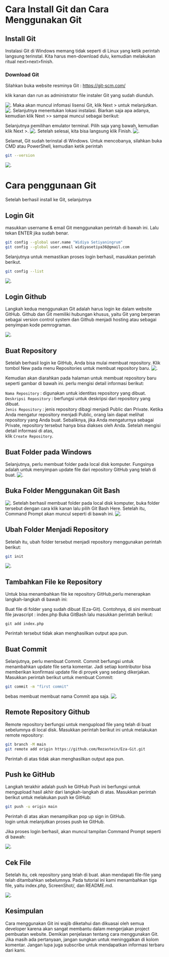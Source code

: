 # **Cara Install Git  dan Cara Menggunakan Git**
## **Install Git**
Instalasi Git di Windows memang tidak seperti di Linux yang ketik perintah langsung terinstal.
Kita harus men-download dulu, kemudian melakukan ritual next>next>finish.

### **Download Git**
Silahkan buka website resminya Git : https://git-scm.com/


klik kanan dan run as administrator file instaler Git yang sudah diunduh.

![.](ScreenShot/1.jpg)
Maka akan muncul infomasi lisensi Git, klik Next > untuk melanjutkan.
![.](ScreenShot/2.jpg)
Selanjutnya menentukan lokasi instalasi. Biarkan saja apa adanya, kemudian klik Next >> sampai muncul sebagai berikut:

Selanjutnya pemilihan emulator terminal. Pilih saja yang bawah, kemudian klik Next >.
![.](ScreenShot/12.jpg)
Setelah selesai, kita bisa langsung klik Finish.
![.](ScreenShot/17.jpg)

Selamat, Git sudah terinstal di Windows. Untuk mencobanya, silahkan buka CMD atau PowerShell, kemudian ketik perintah 
```sh
git --version
```
![.](ScreenShot/18.jpg)
# **Cara penggunaan Git**

Setelah berhasil install ke Git, selanjutnya
## **Login Git**

masukkan username & email Git menggunakan perintah di bawah ini. Lalu tekan ENTER jika sudah benar.

```sh
git config --global user.name "Widiya Setiyaningrum"
git config --global user.email widiyasetiya36@gmail.com
```
Selanjutnya untuk memastikan proses login berhasil, masukkan perintah berikut.
```sh
git config --list
```

![.](ScreenShot/19.jpg)

## **Login Github**
Langkah kedua menggunakan Git adalah harus login ke dalam website GitHub. Github dan Git memiliki hubungan khusus, yaitu Git yang berperan sebagai version control system dan Github menjadi hosting atau sebagai penyimpan kode pemrograman.

![.](ScreenShot/21.jpg)


## **Buat Repository**
Setelah berhasil login ke GitHub, Anda bisa mulai membuat repository. Klik tombol New pada menu Repositories untuk membuat repository baru.
![.](ScreenShot/22.jpg)

Kemudian akan diarahkan pada halaman untuk membuat repository baru seperti gambar di bawah ini.
perlu mengisi detail informasi berikut:

```Nama Repository``` : digunakan untuk identitas repository yang dibuat.
<br>
```Deskripsi Repository``` : berfungsi untuk deskripsi dari repository yang dibuat.
<br>
```Jenis Repository```   : jenis repository  dibagi menjadi Public dan Private. Ketika Anda mengatur repository menjadi Public, orang lain dapat melihat repository yang Anda buat. Sebaliknya, jika Anda mengaturnya sebagai Private, repository tersebut hanya bisa diakses oleh Anda.
Setelah mengisi detail informasi di atas, 
<br>
klik ```Create Repository```.

## **Buat Folder pada Windows**
Selanjutnya, perlu membuat folder pada local disk komputer. Fungsinya adalah untuk menyimpan update file dari repository GitHub yang telah di buat.
![.](ScreenShot/23.jpg)
## **Buka Folder Menggunakan Git Bash**
![.](ScreenShot/24.jpg)
Setelah berhasil membuat folder pada local disk komputer,  buka folder tersebut dengan cara klik kanan lalu pilih Git Bash Here. Setelah itu, Command Prompt akan muncul seperti di bawah ini. 
![.](ScreenShot/25.jpg)
## **Ubah Folder Menjadi Repository**
Setelah itu, ubah folder tersebut menjadi repository menggunakan perintah berikut:
```sh
git init
```
![.](ScreenShot/26.jpg)

## **Tambahkan File ke Repository**
Untuk bisa menambahkan file ke repository GitHub,perlu menerapkan langkah-langkah di bawah ini:

Buat file di folder yang sudah dibuat (Eza-Git). Contohnya, di sini  membuat file javascript : index.php
Buka GitBash lalu masukkan perintah berikut:
```
git add index.php
```
Perintah tersebut tidak akan menghasilkan output apa pun.

## **Buat Commit**
Selanjutnya, perlu membuat Commit. Commit berfungsi untuk menambahkan update file serta komentar. Jadi setiap kontributor bisa memberikan konfirmasi update file di proyek yang sedang dikerjakan. Masukkan perintah berikut untuk membuat Commit:
```sh
git commit -m "first commit"
```
bebas membuat membuat nama Commit apa saja.
![.](ScreenShot/27.jpg)

## **Remote Repository Github**
Remote repository berfungsi untuk mengupload file yang telah di buat sebelumnya di local disk. Masukkan perintah berikut ini untuk melakukan remote repository:
```sh
git branch -M main
git remote add origin https://github.com/Rezastein/Eza-Git.git
```
Perintah di atas tidak akan menghasilkan output apa pun.

## **Push ke GitHub**
Langkah terakhir adalah push ke GitHub Push ini berfungsi untuk mengupload hasil akhir dari langkah-langkah di atas. Masukkan perintah berikut untuk melakukan push ke GitHub:
```sh
git push -u origin main
```
Perintah di atas akan menampilkan pop up sign in GitHub.
<br>
login untuk melanjutkan proses push ke GitHub. 
<p>
Jika proses login berhasil, akan muncul tampilan Command Prompt seperti di bawah:

![.](ScreenShot/28.jpg)

## **Cek File**
Setelah itu, cek repository yang telah di buat. akan mendapati file-file yang telah ditambahkan sebelumnya. Pada tutorial ini kami menambahkan tiga file, yaitu index.php, ScreenShot/, dan README.md. 

![.](ScreenShot/30.jpg)


## **Kesimpulan**
Cara menggunakan Git ini wajib diketahui dan dikuasai oleh semua developer karena akan sangat membantu dalam mengerjakan project pembuatan website. Demikian penjelasan tentang cara menggunakan Git. Jika masih ada pertanyaan, jangan sungkan untuk meninggalkan di kolom komentar. Jangan lupa juga subscribe untuk mendapatkan informasi terbaru dari kami.



